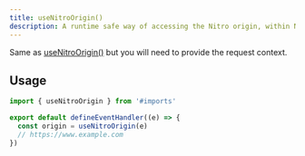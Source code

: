 ```yaml
---
title: useNitroOrigin()
description: A runtime safe way of accessing the Nitro origin, within Nitro.
---
```


Same as [useNitroOrigin()](/site-config/api/use-nitro-origin) but you will need to provide the request context.

## Usage

```ts [serverMiddleware.ts]
import { useNitroOrigin } from '#imports'

export default defineEventHandler((e) => {
  const origin = useNitroOrigin(e)
  // https://www.example.com
})
```

